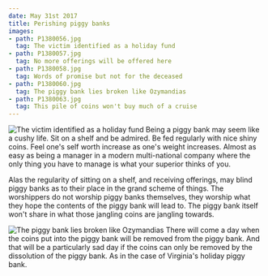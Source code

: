 ```yaml
---
date: May 31st 2017
title: Perishing piggy banks
images:
- path: P1380056.jpg
  tag: The victim identified as a holiday fund
- path: P1380057.jpg
  tag: No more offerings will be offered here
- path: P1380058.jpg
  tag: Words of promise but not for the deceased
- path: P1380060.jpg
  tag: The piggy bank lies broken like Ozymandias
- path: P1380063.jpg
  tag: This pile of coins won't buy much of a cruise
---
```

![The victim identified as a holiday fund](P1380056.jpg)
Being a piggy bank may seem like a cushy life. Sit on a shelf and be admired.
Be fed regularly with nice shiny coins. Feel one's self worth increase as one's
weight increases. Almost as easy as being a manager in a modern multi-national
company where the only thing you have to manage is what your superior thinks of
you.

Alas the regularity of sitting on a shelf, and receiving offerings, may blind
piggy banks as to their place in the grand scheme of things. The worshippers do
not worship piggy banks themselves, they worship what they hope the contents of
the piggy bank will lead to. The piggy bank itself won't share in what those
jangling coins are jangling towards.

![The piggy bank lies broken like Ozymandias](P1380060.jpg)
There will come a day when the coins put into the piggy bank will be removed from
the piggy bank. And that will be a particularly sad day if the coins can only be
removed by the dissolution of the piggy bank. As in the case of Virginia's
holiday piggy bank.
